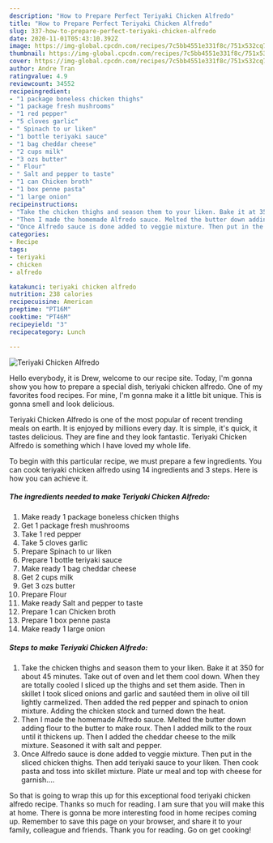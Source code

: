 ```yaml
---
description: "How to Prepare Perfect Teriyaki Chicken Alfredo"
title: "How to Prepare Perfect Teriyaki Chicken Alfredo"
slug: 337-how-to-prepare-perfect-teriyaki-chicken-alfredo
date: 2020-11-01T05:43:10.392Z
image: https://img-global.cpcdn.com/recipes/7c5bb4551e331f8c/751x532cq70/teriyaki-chicken-alfredo-recipe-main-photo.jpg
thumbnail: https://img-global.cpcdn.com/recipes/7c5bb4551e331f8c/751x532cq70/teriyaki-chicken-alfredo-recipe-main-photo.jpg
cover: https://img-global.cpcdn.com/recipes/7c5bb4551e331f8c/751x532cq70/teriyaki-chicken-alfredo-recipe-main-photo.jpg
author: Andre Tran
ratingvalue: 4.9
reviewcount: 34552
recipeingredient:
- "1 package boneless chicken thighs"
- "1 package fresh mushrooms"
- "1 red pepper"
- "5 cloves garlic"
- " Spinach to ur liken"
- "1 bottle teriyaki sauce"
- "1 bag cheddar cheese"
- "2 cups milk"
- "3 ozs butter"
- " Flour"
- " Salt and pepper to taste"
- "1 can Chicken broth"
- "1 box penne pasta"
- "1 large onion"
recipeinstructions:
- "Take the chicken thighs and season them to your liken. Bake it at 350 for about 45 minutes. Take out of oven and let them cool down. When they are totally cooled I sliced up the thighs and set them aside. Then in skillet I took sliced onions and garlic and sautéed them in olive oil till lightly carmelized. Then added the red pepper and spinach to onion mixture. Adding the chicken stock and turned down the heat."
- "Then I made the homemade Alfredo sauce. Melted the butter down adding flour to the butter to make roux. Then I added milk to the roux until it thickens up. Then I added the cheddar cheese to the milk mixture. Seasoned it with salt and pepper."
- "Once Alfredo sauce is done added to veggie mixture. Then put in the sliced chicken thighs. Then add teriyaki sauce to your liken. Then cook pasta and toss into skillet mixture. Plate ur meal and top with cheese for garnish...."
categories:
- Recipe
tags:
- teriyaki
- chicken
- alfredo

katakunci: teriyaki chicken alfredo 
nutrition: 238 calories
recipecuisine: American
preptime: "PT16M"
cooktime: "PT46M"
recipeyield: "3"
recipecategory: Lunch

---
```



![Teriyaki Chicken Alfredo](https://img-global.cpcdn.com/recipes/7c5bb4551e331f8c/751x532cq70/teriyaki-chicken-alfredo-recipe-main-photo.jpg)

Hello everybody, it is Drew, welcome to our recipe site. Today, I'm gonna show you how to prepare a special dish, teriyaki chicken alfredo. One of my favorites food recipes. For mine, I'm gonna make it a little bit unique. This is gonna smell and look delicious.



Teriyaki Chicken Alfredo is one of the most popular of recent trending meals on earth. It is enjoyed by millions every day. It is simple, it's quick, it tastes delicious. They are fine and they look fantastic. Teriyaki Chicken Alfredo is something which I have loved my whole life.


To begin with this particular recipe, we must prepare a few ingredients. You can cook teriyaki chicken alfredo using 14 ingredients and 3 steps. Here is how you can achieve it.

<!--inarticleads1-->

##### The ingredients needed to make Teriyaki Chicken Alfredo:

1. Make ready 1 package boneless chicken thighs
1. Get 1 package fresh mushrooms
1. Take 1 red pepper
1. Take 5 cloves garlic
1. Prepare  Spinach to ur liken
1. Prepare 1 bottle teriyaki sauce
1. Make ready 1 bag cheddar cheese
1. Get 2 cups milk
1. Get 3 ozs butter
1. Prepare  Flour
1. Make ready  Salt and pepper to taste
1. Prepare 1 can Chicken broth
1. Prepare 1 box penne pasta
1. Make ready 1 large onion




<!--inarticleads2-->

##### Steps to make Teriyaki Chicken Alfredo:

1. Take the chicken thighs and season them to your liken. Bake it at 350 for about 45 minutes. Take out of oven and let them cool down. When they are totally cooled I sliced up the thighs and set them aside. Then in skillet I took sliced onions and garlic and sautéed them in olive oil till lightly carmelized. Then added the red pepper and spinach to onion mixture. Adding the chicken stock and turned down the heat.
1. Then I made the homemade Alfredo sauce. Melted the butter down adding flour to the butter to make roux. Then I added milk to the roux until it thickens up. Then I added the cheddar cheese to the milk mixture. Seasoned it with salt and pepper.
1. Once Alfredo sauce is done added to veggie mixture. Then put in the sliced chicken thighs. Then add teriyaki sauce to your liken. Then cook pasta and toss into skillet mixture. Plate ur meal and top with cheese for garnish....




So that is going to wrap this up for this exceptional food teriyaki chicken alfredo recipe. Thanks so much for reading. I am sure that you will make this at home. There is gonna be more interesting food in home recipes coming up. Remember to save this page on your browser, and share it to your family, colleague and friends. Thank you for reading. Go on get cooking!
